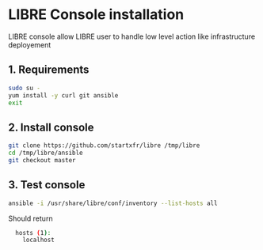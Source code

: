 # LIBRE Console installation

LIBRE console allow LIBRE user to handle low level action like infrastructure deployement

## 1. Requirements

```bash
sudo su -
yum install -y curl git ansible
exit
```

## 2. Install console

```bash
git clone https://github.com/startxfr/libre /tmp/libre
cd /tmp/libre/ansible
git checkout master
```

## 3. Test console

```bash
ansible -i /usr/share/libre/conf/inventory --list-hosts all
```

Should return

```bash
  hosts (1):
    localhost
```

